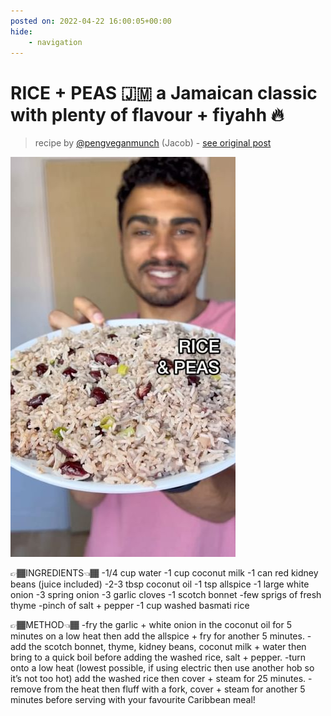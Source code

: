 ```yaml
---
posted on: 2022-04-22 16:00:05+00:00
hide:
    - navigation
---
```


# RICE + PEAS 🇯🇲 a Jamaican classic with plenty of flavour + fiyahh 🔥  

> recipe by [@pengveganmunch](https://www.instagram.com/pengveganmunch/) 
(Jacob) - [see original post](https://instagram.com/p/CcqMGLYq-Vn)

![](../img/pengveganmunch_22-04-2022_1604.png)


👉🏾INGREDIENTS👈🏾
-1/4 cup water
-1 cup coconut milk
-1 can red kidney beans (juice included)
-2-3 tbsp coconut oil
-1 tsp allspice
-1 large white onion
-3 spring onion
-3 garlic cloves
-1 scotch bonnet
-few sprigs of fresh thyme
-pinch of salt + pepper
-1 cup washed basmati rice

👉🏾METHOD👈🏾
-fry the garlic + white onion in the coconut oil for 5 minutes on a low heat then add the allspice + fry for another 5 minutes.
-add the scotch bonnet, thyme, kidney beans, coconut milk + water then bring to a quick boil before adding the washed rice, salt + pepper.
-turn onto a low heat (lowest possible, if using electric then use another hob so it’s not too hot) add the washed rice then cover + steam for 25 minutes.
-remove from the heat then fluff with a fork, cover + steam for another 5 minutes before serving with your favourite Caribbean meal! 